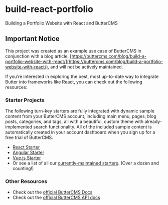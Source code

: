 # build-react-portfolio
Building a Portfolio Website with React and ButterCMS

## Important Notice
This project was created as an example use case of ButterCMS in conjunction with a blog article, [https://buttercms.com/blog/build-a-portfolio-website-with-react/](https://buttercms.com/blog/build-a-portfolio-website-with-react/), and will not be actively maintained. 

If you’re interested in exploring the best, most up-to-date way to integrate Butter into frameworks like React, you can check out the following resources:

### Starter Projects

The following turn-key starters are fully integrated with dynamic sample content from your ButterCMS account, including main menu, pages, blog posts, categories, and tags, all with a beautiful, custom theme with already-implemented search functionality. All of the included sample content is automatically created in your account dashboard when you sign up for a free trial of ButterCMS.
- [React Starter](https://buttercms.com/starters/react-starter-project/)
- [Angular Starter](https://buttercms.com/starters/angular-starter-project/)
- [Vue.js Starter](https://buttercms.com/starters/vuejs-starter-project/)
- Or see a list of all our [currently-maintained starters](https://buttercms.com/starters/). (Over a dozen and counting!)

### Other Resources
- Check out the [official ButterCMS Docs](https://buttercms.com/docs/)
- Check out the [official ButterCMS API docs](https://buttercms.com/docs/api/)

